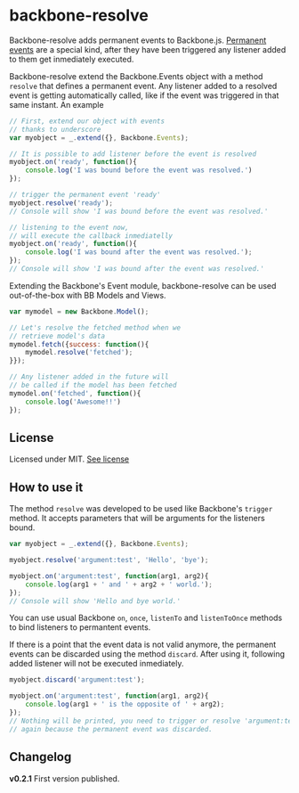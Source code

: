 backbone-resolve
================

Backbone-resolve adds permanent events to Backbone.js. [Permanent events](http://arqex.com/900/permanent-events-javascript) are a special kind, after they have been triggered any listener added to them get inmediately executed.

Backbone-resolve extend the Backbone.Events object with a method ```resolve``` that defines a permanent event. Any listener added to a resolved event is getting automatically called, like if the event was triggered in that same instant. An example
```javascript
// First, extend our object with events
// thanks to underscore
var myobject = _.extend({}, Backbone.Events);

// It is possible to add listener before the event is resolved
myobject.on('ready', function(){
    console.log('I was bound before the event was resolved.')
});

// trigger the permanent event 'ready'
myobject.resolve('ready'); 
// Console will show 'I was bound before the event was resolved.'

// listening to the event now, 
// will execute the callback inmediatelly
myobject.on('ready', function(){
    console.log('I was bound after the event was resolved.');
});
// Console will show 'I was bound after the event was resolved.'
```

Extending the Backbone's Event module, backbone-resolve can be used out-of-the-box with BB Models and Views.
```javascript
var mymodel = new Backbone.Model();

// Let's resolve the fetched method when we
// retrieve model's data
mymodel.fetch({success: function(){
    mymodel.resolve('fetched');
}});

// Any listener added in the future will
// be called if the model has been fetched
mymodel.on('fetched', function(){
    console.log('Awesome!!')
});

```

## License
Licensed under MIT. [See license](https://raw.githubusercontent.com/arqex/backbone-resolve/master/LICENSE)

## How to use it
The method ```resolve``` was developed to be used like Backbone's ```trigger``` method. It accepts parameters that will be arguments for the listeners bound.
```javascript
var myobject = _.extend({}, Backbone.Events);

myobject.resolve('argument:test', 'Hello', 'bye');

myobject.on('argument:test', function(arg1, arg2){
    console.log(arg1 + ' and ' + arg2 + ' world.');
});
// Console will show 'Hello and bye world.'
```

You can use usual Backbone ```on```, ```once```, ```listenTo``` and ```listenToOnce``` methods to bind listeners to permantent events.

If there is a point that the event data is not valid anymore, the permanent events can be discarded using the method ```discard```. After using it, following added listener will not be executed inmediately.
```javascript
myobject.discard('argument:test');

myobject.on('argument:test', function(arg1, arg2){
    console.log(arg1 + ' is the opposite of ' + arg2);
});
// Nothing will be printed, you need to trigger or resolve 'argument:test'
// again because the permanent event was discarded.
```

## Changelog
**v0.2.1**
First version published.